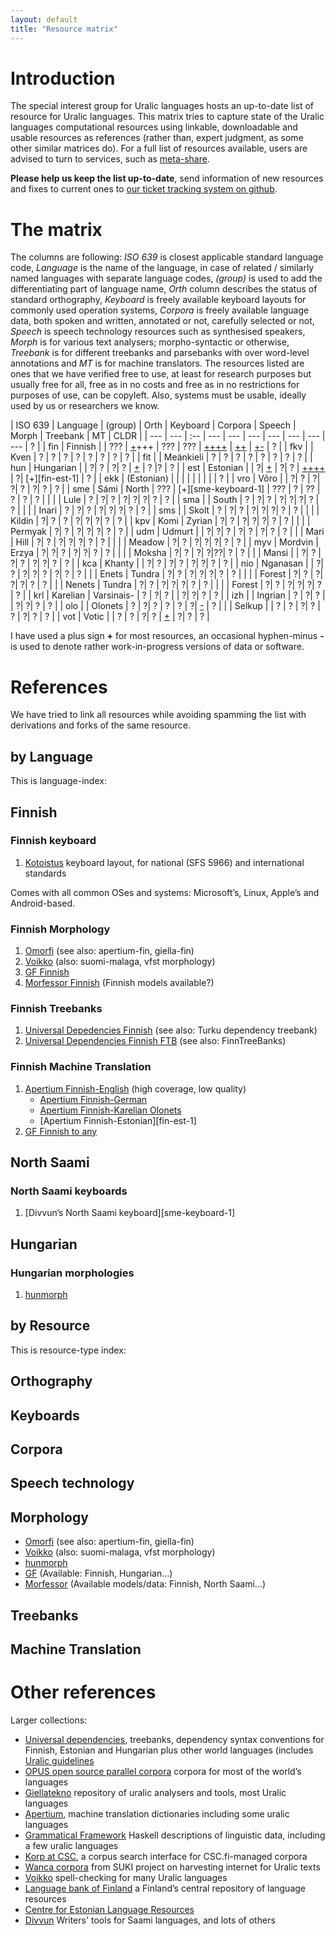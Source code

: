 ```yaml
---
layout: default
title: "Resource matrix"
---
```


# Introduction

The special interest group for Uralic languages hosts an up-to-date list of
resource for Uralic languages.
This matrix tries to capture state of the Uralic languages computational
resources using linkable, downloadable and usable resources as references
(rather than, expert judgment, as some other similar matrices do). For a
full list of resources available, users are advised to turn to services,
such as [meta-share](http://meta-share.eu).

**Please help us keep the list up-to-date**, send information of new resources
and fixes to current ones to [our ticket tracking system on
github](https://github.com/acl-sigur/acl-sigur.github.io/issues).

# The matrix

The columns are following: *ISO 639* is closest applicable standard language
code, *Language* is the name of the language, in case of related / similarly
named languages with separate language codes, *(group)* is used to add the
differentiating part of language name, *Orth* column describes the status of
standard orthography, *Keyboard* is freely available keyboard layouts for
commonly used operation systems, *Corpora* is freely available language data,
both spoken and written, annotated or not, carefully selected or not, *Speech*
is speech technology resources such as synthesised speakers, *Morph* is for
various text analysers; morpho-syntactic or otherwise, *Treebank* is for
different treebanks and parsebanks with over word-level annotations and
*MT* is for machine translators. The resources listed are ones that we have
verified free to use, at least for research purposes but usually free for all,
free as in no costs and free as in no restrictions for purposes of use, can
be copyleft. Also, systems must be usable, ideally used by us or researchers we
know.

| ISO 639 | Language | (group) | Orth | Keyboard | Corpora | Speech | Morph | Treebank | MT | CLDR |
| --- | --- | :-- | --- | --- | --- | --- | --- | --- | --- | ? | 
| fin | Finnish |     | ??? | [+][fin-keyboard-1]+++ | ??? | ??? | [+][fin-morph-1][+][fin-morph-2][+][fin-morph-3][+][fin-morph-4] | [+][fin-treebank-1][+][fin-treebank-2] | [+][fin-any-1][-][fin-eng-1]  | ? | 
| fkv |  | Kven | ? | ? | ? | ? | ? | ? | ? | ? | 
| fit |  | Meänkieli | ? | ? | ? | ? | ? | ? | ? | ? | 
| hun | Hungarian |   | ?| ? | ?| ? | [+][hun-morph-1] | ? |? | ? | 
| est | Estonian |    | ?| [+][est-keyboard-1] | ?| ? | [+][est-morph-1][+][est-morph-2][+][est-morph-3][+][est-morph-4] | ?| [+][fin-est-1] | ? | 
| ekk | (Estonian) |  |  |   |  |   |  |  |   | ? | 
| vro | Võro |        | ?| ? | ?| ?| ? | ?| ? | ? | 
| sme | Sámi | North | ??? | [+][sme-keyboard-1] | ??? | ? | ?? | ? | ? | ? | 
|  |       | Lule  | ? | ?| ? | ?| ?| ?| ? | ? | 
| sma |       | South | ? | ?| ? | ?| ?| ?| ? | ? | 
|  |     | Inari   | ? | ?| ? | ?| ?| ?| ? | ? | 
| sms |     | Skolt   | ? | ?| ? | ?| ?| ?| ? | ? | 
|  |     | Kildin  | ?| ? | ? | ?| ?| ?| ? | ? | 
| kpv | Komi | Zyrian | ?| ? | ?| ?| ?| ? | ? | 
|     |      | Permyak | ?| ? | ?| ?| ?| ? | ? | 
| udm | Udmurt |      | ?| ?| ? | ?| ? | ?| ? | ? | 
| | Mari   | Hill | ?| ? | ?| ?| ?| ? | ? | 
| |        | Meadow | ?| ? | ?| ?| ?| ? | ? | 
| myv | Mordvin | Erzya | ?| ?| ? | ?| ?| ? | ? | 
| |         | Moksha | ?| ? | ?| ?|??| ? | ? | 
| | Mansi   |       | ?| ? | ?| ? | ?| ?| ? | ? | 
| kca | Khanty  |       | ?| ? | ?| ? | ?| ?| ? | ? | 
| nio | Nganasan |      | ?| ? | ?| ?| ? | ?| ? | ? | 
| | Enets | Tundra  | ?| ? | ?| ?| ?| ? | ? | 
| |       | Forest  | ?| ? | ?| ?| ?| ? | ? | 
| | Nenets | Tundra | ?| ? | ?| ?| ?| ? | ? | 
| |        | Forest | ?| ? | ?| ?| ?| ? | ? | 
| krl | Karelian | Varsinais- | ? | ?| ? | | ?| ?| ? | ? | 
| izh |          | Ingrian | ? | ?| ? | | ?| ?| ? | ? | 
| olo |          | Olonets | ? | ?| ? | ? | ? | ?| [-][fin-olo-1] | ? | 
| | Selkup |        | ? | ? | ?| ? | ? | ?| ? | ? | 
| vot | Votic |        | ? | ? | ?| ? | [+][vot-morph-1] | ?| ? | ? | 

I have used a plus sign **+** for most resources, an occasional hyphen-minus
**-** is used to denote rather work-in-progress versions of data or software.

# References

We have tried to link all resources while avoiding spamming the list with
derivations and forks of the same resource.

## by Language

This is language-index:

## Finnish

### Finnish keyboard

1. [Kotoistus][fin-keyboard-1] keyboard layout, for national (SFS 5966)
   and international standards

Comes with all common OSes and systems: Microsoft’s, Linux, Apple’s and
Android-based.

### Finnish Morphology

1. [Omorfi][fin-morph-1] (see also: apertium-fin, giella-fin)
2. [Voikko][fin-morph-2] (also: suomi-malaga, vfst morphology)
3. [GF Finnish][fin-morph-3]
4. [Morfessor Finnish][fin-morph-4] (Finnish models available?)

### Finnish Treebanks

1. [Universal Depedencies Finnish][fin-treebank-1] (see also: Turku dependency treebank)
2. [Universal Dependencies Finnish FTB][fin-treebank-2] (see also: FinnTreeBanks)

### Finnish Machine Translation

1. [Apertium Finnish-English][fin-eng-1] (high coverage, low quality)
    * [Apertium Finnish-German][fin-deu-1]
    * [Apertium Finnish-Karelian Olonets][fin-olo-1]
    * [Apertium Finnish-Estonian][fin-est-1]
2. [GF Finnish to any][fin-any-1]

## North Saami

### North Saami keyboards

1. [Divvun’s North Saami keyboard][sme-keyboard-1]

## Hungarian

### Hungarian morphologies

1. [hunmorph][hun-morph-1]

## by Resource

This is resource-type index:

## Orthography

## Keyboards

## Corpora

## Speech technology

## Morphology

* [Omorfi][fin-morph-1] (see also: apertium-fin, giella-fin)
* [Voikko][fin-morph-2] (also: suomi-malaga, vfst morphology)
* [hunmorph][hun-morph-1]
* [GF][gf] (Available: Finnish, Hungarian...)
* [Morfessor][morfessor] (Available models/data: Finnish, North Saami...)

## Treebanks

## Machine Translation

# Other references

Larger collections:

* [Universal dependencies](http://universaldependencies.org), treebanks,
   dependency syntax conventions for Finnish, Estonian and Hungarian plus other
   world languages (includes [Uralic
   guidelines](http://universaldependencies.org/uralic)
* [OPUS open source parallel corpora](http://opus.lingfil.uu.se/) corpora for
   most of the world’s languages
* [Giellatekno](http://giellatekno.uit.no/) repository of uralic analysers and
   tools, most Uralic languages
* [Apertium](http://sf.net/p/apertium), machine translation dictionaries
   including some uralic languages
* [Grammatical Framework](http://grammaticalframework.com/)
   Haskell descriptions of linguistic data, including a few uralic languages
* [Korp at CSC](http://korp.csc.fi/), a corpus search interface
   for CSC.fi-managed corpora
* [Wanca corpora](http://suki.ling.helsinki.fi/wanca/) from SUKI project on
   harvesting internet for Uralic texts
* [Voikko](http://voikko.puimula.org/) spell-checking for many Uralic languages
* [Language bank of Finland](http://kielipankki.fi) a Finland’s central
   repository of language resources
* [Centre for Estonian Language Resources](http://keeleressursid.ee/)
* [Divvun](http://divvun.no) Writers' tools for Saami languages, and lots
  of others



<!-- links: -->

[est-keyboard-1]: http://www.eki.ee/itstandard/2000/keyboard.shtml
[est-morph-1]: http://portaal.eki.ee/tarkvara/
[est-morph-2]: https://github.com/Filosoft/vabamorf
[est-morph-3]: https://github.com/jjpp/plamk
[est-morph-4]: http://www.grammaticalframework.org/lib/src/estonian/
[fin-keyboard-1]: http://kotoistus.fi/nappaimisto/
[fin-morph-1]: https://github.com/flammie/omorfi
[fin-morph-2]: http://voikko.sf.net/
[fin-morph-3]: http://www.grammaticalframework.org/lib/src/finnish/
[fin-morph-4]: https://github.com/aalto-speech/morfessor
[fin-treebank-1]: http://universaldependencies.org/fi/overview/introduction.html
[fin-treebank-2]: http://www.ling.helsinki.fi/kieliteknologia/tutkimus/treebank/
[fin-eng-1]: https://github.com/flammie/apertium-fin-eng
[fin-deu-1]: https://github.com/flammie/apertium-fin-deu
[fin-olo-1]: https://github.com/flammie/apertium-fin-olo
[fin-any-1]: http://www.grammaticalframework.org/
[hun-morph-1]: http://mokk.bme.hu/resources/hunmorph/
[gf]: http://grammaticalframework.org
[morfessor]: https://github.com/aalto-speech/morfessor
[vot-morph-1]: https://github.com/keeleleek/GF-Votic


